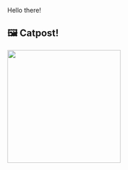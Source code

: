Hello there!



## 🖼️ Catpost!

<sub>
    <img src="https://cdn2.thecatapi.com/images/bma.jpg" height="256">
</sub>

